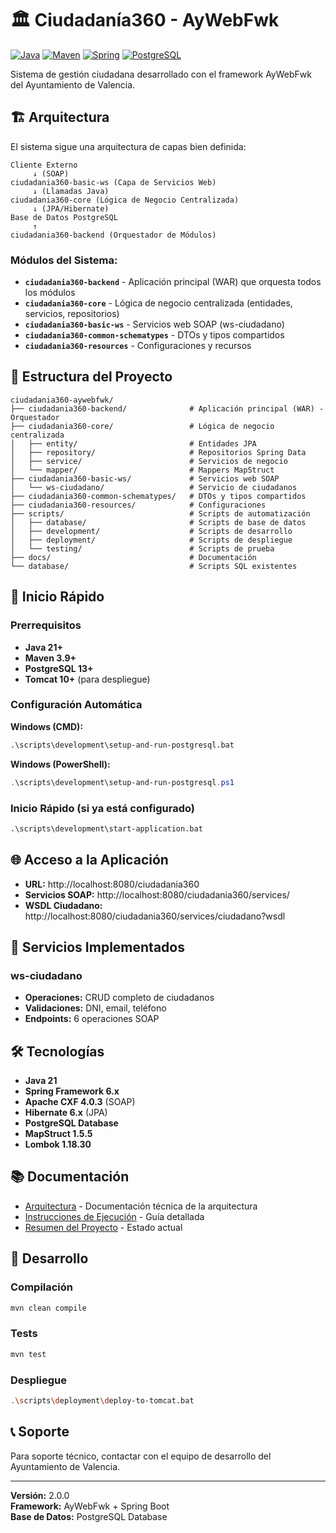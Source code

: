 # 🏛️ Ciudadanía360 - AyWebFwk

[![Java](https://img.shields.io/badge/Java-21-orange.svg)](https://openjdk.java.net/)
[![Maven](https://img.shields.io/badge/Maven-3.9+-blue.svg)](https://maven.apache.org/)
[![Spring](https://img.shields.io/badge/Spring-6.x-green.svg)](https://spring.io/)
[![PostgreSQL](https://img.shields.io/badge/PostgreSQL-Database-blue.svg)](https://www.postgresql.org/)

Sistema de gestión ciudadana desarrollado con el framework AyWebFwk del Ayuntamiento de Valencia.

## 🏗️ Arquitectura

El sistema sigue una arquitectura de capas bien definida:

```
Cliente Externo
     ↓ (SOAP)
ciudadania360-basic-ws (Capa de Servicios Web)
     ↓ (Llamadas Java)
ciudadania360-core (Lógica de Negocio Centralizada)
     ↓ (JPA/Hibernate)
Base de Datos PostgreSQL
     ↑
ciudadania360-backend (Orquestador de Módulos)
```

### **Módulos del Sistema:**

- **`ciudadania360-backend`** - Aplicación principal (WAR) que orquesta todos los módulos
- **`ciudadania360-core`** - Lógica de negocio centralizada (entidades, servicios, repositorios)
- **`ciudadania360-basic-ws`** - Servicios web SOAP (ws-ciudadano)
- **`ciudadania360-common-schematypes`** - DTOs y tipos compartidos
- **`ciudadania360-resources`** - Configuraciones y recursos

## 📁 Estructura del Proyecto

```
ciudadania360-aywebfwk/
├── ciudadania360-backend/              # Aplicación principal (WAR) - Orquestador
├── ciudadania360-core/                 # Lógica de negocio centralizada
│   ├── entity/                         # Entidades JPA
│   ├── repository/                     # Repositorios Spring Data
│   ├── service/                        # Servicios de negocio
│   └── mapper/                         # Mappers MapStruct
├── ciudadania360-basic-ws/             # Servicios web SOAP
│   └── ws-ciudadano/                   # Servicio de ciudadanos
├── ciudadania360-common-schematypes/   # DTOs y tipos compartidos
├── ciudadania360-resources/            # Configuraciones
├── scripts/                            # Scripts de automatización
│   ├── database/                       # Scripts de base de datos
│   ├── development/                    # Scripts de desarrollo
│   ├── deployment/                     # Scripts de despliegue
│   └── testing/                        # Scripts de prueba
├── docs/                               # Documentación
└── database/                           # Scripts SQL existentes
```

## 🚀 Inicio Rápido

### Prerrequisitos

- **Java 21+**
- **Maven 3.9+**
- **PostgreSQL 13+**
- **Tomcat 10+** (para despliegue)

### Configuración Automática

**Windows (CMD):**
```cmd
.\scripts\development\setup-and-run-postgresql.bat
```

**Windows (PowerShell):**
```powershell
.\scripts\development\setup-and-run-postgresql.ps1
```

### Inicio Rápido (si ya está configurado)

```cmd
.\scripts\development\start-application.bat
```

## 🌐 Acceso a la Aplicación

- **URL:** http://localhost:8080/ciudadania360
- **Servicios SOAP:** http://localhost:8080/ciudadania360/services/
- **WSDL Ciudadano:** http://localhost:8080/ciudadania360/services/ciudadano?wsdl

## 🔧 Servicios Implementados

### ws-ciudadano
- **Operaciones:** CRUD completo de ciudadanos
- **Validaciones:** DNI, email, teléfono
- **Endpoints:** 6 operaciones SOAP

## 🛠️ Tecnologías

- **Java 21**
- **Spring Framework 6.x**
- **Apache CXF 4.0.3** (SOAP)
- **Hibernate 6.x** (JPA)
- **PostgreSQL Database**
- **MapStruct 1.5.5**
- **Lombok 1.18.30**

## 📚 Documentación

- [Arquitectura](ARQUITECTURA.md) - Documentación técnica de la arquitectura
- [Instrucciones de Ejecución](INSTRUCCIONES-EJECUCION.md) - Guía detallada
- [Resumen del Proyecto](RESUMEN_PROYECTO.md) - Estado actual

## 🔄 Desarrollo

### Compilación
```bash
mvn clean compile
```

### Tests
```bash
mvn test
```

### Despliegue
```bash
.\scripts\deployment\deploy-to-tomcat.bat
```

## 📞 Soporte

Para soporte técnico, contactar con el equipo de desarrollo del Ayuntamiento de Valencia.

---

**Versión:** 2.0.0  
**Framework:** AyWebFwk + Spring Boot  
**Base de Datos:** PostgreSQL Database
